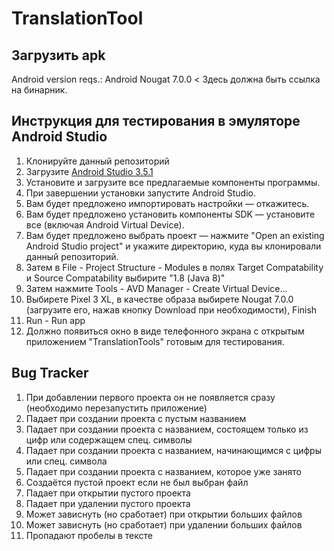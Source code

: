 # TranslationTool

## Загрузить apk
Android version reqs.: Android Nougat 7.0.0 <
Здесь должна быть ссылка на бинарник.

## Инструкция для тестирования в эмуляторе Android Studio
1. Клонируйте данный репозиторий
2. Загрузите [Android Studio 3.5.1](https://developer.android.com/studio)
3. Установите и загрузите все предлагаемые компоненты программы.
4. При завершении установки запустите Android Studio.
5. Вам будет предложено импортировать настройки — откажитесь.
6. Вам будет предложено установить компоненты SDK — установите все (включая Android Virtual Device).
7. Вам будет предложено выбрать проект — нажмите "Open an existing Android Studio project" и укажите директорию, куда вы клонировали данный репозиторий.
8. Затем в File - Project Structure - Modules в полях Target Compatability и Source Compatability выбирите "1.8 (Java 8)"
9. Затем нажмите Tools - AVD Manager - Create Virtual Device...
10. Выбирете Pixel 3 XL, в качестве образа выбирете Nougat 7.0.0 (загрузите его, нажав кнопку Download при необходимости), Finish
11. Run - Run app
12. Должно появиться окно в виде телефонного экрана с открытым приложением "TranslationTools" готовым для тестирования. 


## Bug Tracker

1. При добавлении первого проекта он не появляется сразу (необходимо перезапустить приложение)
2. Падает при создании проекта с пустым названием
3. Падает при создании проекта с названием, состоящем только из цифр или содержащем спец. символы
4. Падает при создании проекта с названием, начинающимся с цифры или спец. символа
5. Падает при создании проекта с названием, которое уже занято
6. Создаётся пустой проект если не был выбран файл
7. Падает при открытии пустого проекта 
8. Падает при удалении пустого проекта
9. Может зависнуть (но сработает) при открытии больших файлов 
10. Может зависнуть (но сработает) при удалении больших файлов 
11. Пропадают пробелы в тексте

